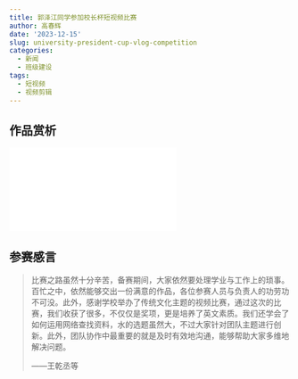 ```yaml
---
title: 郭泽江同学参加校长杯短视频比赛
author: 高春辉
date: '2023-12-15'
slug: university-president-cup-vlog-competition
categories:
  - 新闻
  - 班级建设
tags:
  - 短视频
  - 视频剪辑
---
```


## 作品赏析

<iframe src="//player.bilibili.com/player.html?aid=792103367&bvid=BV1XC4y1X76v&cid=1361683211&p=1" scrolling="no" border="0" frameborder="no" framespacing="0" allowfullscreen="true"> </iframe>

## 参赛感言

> 比赛之路虽然十分辛苦，备赛期间，大家依然要处理学业与工作上的琐事。百忙之中，依然能够交出一份满意的作品，各位参赛人员与负责人的功劳功不可没。此外，感谢学校举办了传统文化主题的视频比赛，通过这次的比赛，我们收获了很多，不仅仅是奖项，更是培养了英文素质。我们还学会了如何运用网络查找资料，水的选题虽然大，不过大家针对团队主题进行创新。此外，团队协作中最重要的就是及时有效地沟通，能够帮助大家多维地解决问题。
>
> ——王乾丞等
